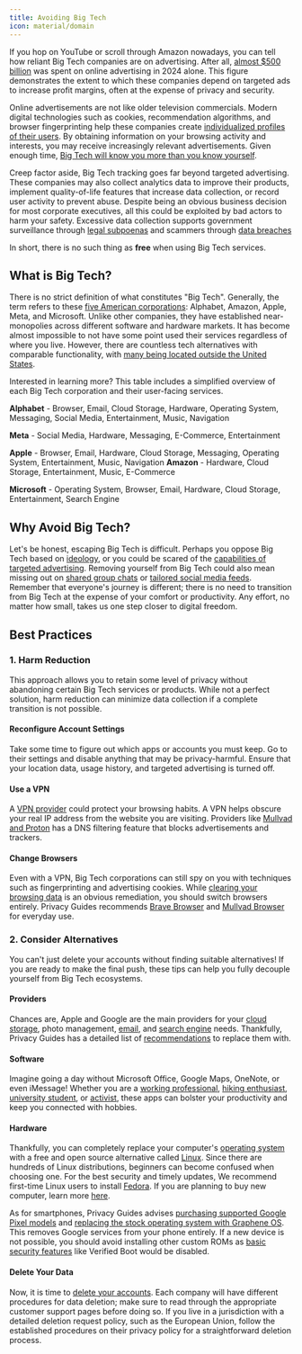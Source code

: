 ```yaml
---
title: Avoiding Big Tech
icon: material/domain
---
```


If you hop on YouTube or scroll through Amazon nowadays, you can tell how reliant Big Tech companies are on advertising. After all, [almost $500 billion](https://www.dentsu.com/news-releases/ad-spend-growth-tracks-ahead-of-the-economy) was spent on online advertising in 2024 alone. This figure demonstrates the extent to which these companies depend on targeted ads to increase profit margins, often at the expense of privacy and security.

Online advertisements are not like older television commercials. Modern digital technologies such as cookies, recommendation algorithms, and browser fingerprinting help these companies create [individualized profiles of their users](https://www.amnesty.org/en/latest/campaigns/2022/02/what-is-big-techs-surveillance-based-business-model/). By obtaining information on your browsing activity and interests, you may receive increasingly relevant advertisements. Given enough time, [Big Tech will know you more than you know yourself](https://www.forbes.com/sites/kashmirhill/2012/02/16/how-target-figured-out-a-teen-girl-was-pregnant-before-her-father-did/).

Creep factor aside, Big Tech tracking goes far beyond targeted advertising. These companies may also collect analytics data to improve their products, implement quality-of-life features that increase data collection, or record user activity to prevent abuse. Despite being an obvious business decision for most corporate executives, all this could be exploited by bad actors to harm your safety. Excessive data collection supports government surveillance through [legal subpoenas](https://www.nytimes.com/interactive/2019/04/13/us/google-location-tracking-police.html) and scammers through [data breaches](https://blog.knowbe4.com/scam-of-the-week-fbi-warns-against-data-breach-extortion)

In short, there is no such thing as **free** when using Big Tech services.

## What is Big Tech?

There is no strict definition of what constitutes "Big Tech". Generally, the term refers to these [five American corporations](https://www.nytimes.com/interactive/2019/11/13/magazine/internet-platform.html): Alphabet, Amazon, Apple,
Meta, and Microsoft. Unlike other companies, they have established near-monopolies across different software and hardware markets. It has become almost impossible to not have some point used their services regardless of where you live. However, there are countless tech alternatives with comparable functionality, with [many being located outside the United States](https://www.privacyguides.org/articles/2025/03/19/private-european-alternatives/).

Interested in learning more? This table includes a simplified overview of each Big Tech corporation and their user-facing services.

**Alphabet** - Browser, Email, Cloud Storage, Hardware, Operating System, Messaging, Social Media, Entertainment, Music, Navigation

**Meta** - Social Media, Hardware, Messaging, E-Commerce, Entertainment

**Apple** - Browser, Email, Hardware, Cloud Storage, Messaging, Operating System, Entertainment, Music, Navigation
**Amazon** - Hardware, Cloud Storage, Entertainment, Music, E-Commerce

**Microsoft** - Operating System, Browser, Email, Hardware, Cloud Storage, Entertainment, Search Engine

## Why Avoid Big Tech?

Let's be honest, escaping Big Tech is difficult. Perhaps you oppose Big Tech based on [ideology](https://www.gnu.org/philosophy/floss-and-foss.en.html), or you could be scared of the [capabilities of targeted advertising](https://www.privacyguides.org/en/basics/common-threats/#surveillance-as-a-business-model). Removing yourself from Big Tech could also mean missing out on [shared group chats](https://ieeexplore.ieee.org/document/7958575/) or [tailored social media feeds](https://www.nytimes.com/2021/12/05/business/media/tiktok-algorithm.html). Remember that everyone's journey is different; there is no need to transition from Big Tech at the expense of your comfort or productivity. Any effort, no matter how small, takes us one step closer to digital freedom.

## Best Practices

### 1. Harm Reduction

This approach allows you to retain some level of privacy without abandoning certain Big Tech services or products. While not a perfect solution, harm reduction can minimize data collection if a complete transition is not possible.

#### Reconfigure Account Settings

Take some time to figure out which apps or accounts you must keep. Go to their settings and disable anything that may be privacy-harmful. Ensure that your location data, usage history, and targeted advertising is turned off.

#### Use a VPN

A [VPN provider](https://www.privacyguides.org/en/basics/vpn-overview/) could protect your browsing habits. A VPN helps obscure your real IP address from the website you are visiting. Providers like [Mullvad and Proton](https://www.privacyguides.org/en/vpn/) has a DNS filtering feature that blocks advertisements and trackers.

#### Change Browsers

Even with a VPN, Big Tech corporations can still spy on you with techniques such as fingerprinting and advertising cookies. While [clearing your browsing data](https://www.privacyguides.org/articles/2025/02/13/clearing-browsing-data/) is an obvious remediation, you should switch browsers entirely. Privacy Guides recommends [Brave Browser](https://www.privacyguides.org/en/desktop-browsers/#brave-browser) and [Mullvad Browser](https://www.privacyguides.org/en/desktop-browsers/#mullvad-browser) for everyday use.
### 2. Consider Alternatives

You can't just delete your accounts without finding suitable alternatives! If you are ready to make the final push, these tips can help you fully decouple yourself from Big Tech ecosystems.

#### Providers

Chances are, Apple and Google are the main providers for your [cloud storage](https://www.privacyguides.org/en/cloud/), photo management, [email](https://www.privacyguides.org/en/email/), and [search engine](https://www.privacyguides.org/en/search-engines/) needs. Thankfully, Privacy Guides has a detailed list of [recommendations](https://www.privacyguides.org/en/tools/) to replace them with.

#### Software

Imagine going a day without Microsoft Office, Google Maps, OneNote, or even iMessage! Whether you are a [working professional](https://www.privacyguides.org/en/office-suites/), [hiking enthusiast](https://www.privacyguides.org/en/maps/), [university student](https://www.privacyguides.org/en/notebooks/), or [activist](https://www.privacyguides.org/en/real-time-communication/), these apps can bolster your productivity and keep you connected with hobbies.

#### Hardware

Thankfully, you can completely replace your computer's [operating system](https://www.privacyguides.org/en/os/) with a free and open source alternative called [Linux](https://www.privacyguides.org/en/desktop/). Since there are hundreds of Linux distributions, beginners can become confused when choosing one. For the best security and timely updates, We recommend first-time Linux users to install [Fedora](https://fedoraproject.org/). If you are planning to buy new computer, learn more [here](https://www.privacyguides.org/en/basics/hardware/).

As for smartphones, Privacy Guides advises [purchasing supported Google Pixel models](https://www.privacyguides.org/en/mobile-phones/) and [replacing the stock operating system with Graphene OS](https://www.privacyguides.org/en/android/distributions/). This removes Google services from your phone entirely. If a new device is not possible, you should avoid installing other custom ROMs as [basic security features](https://www.privacyguides.org/en/os/android-overview/#security-protections) like Verified Boot would be disabled.

#### Delete Your Data

Now, it is time to [delete your accounts](https://www.privacyguides.org/en/basics/account-deletion/). Each company will have different procedures for data deletion; make sure to read through the appropriate customer support pages before doing so. If you live in a jurisdiction with a detailed deletion request policy, such as the European Union, follow the established procedures on their privacy policy for a straightforward deletion process.
